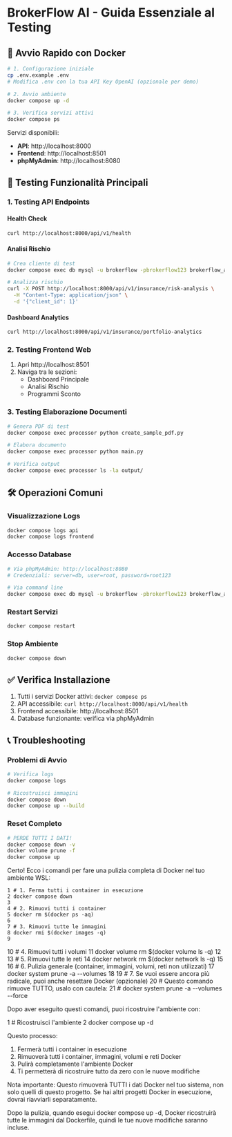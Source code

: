 # BrokerFlow AI - Guida Essenziale al Testing

## 🚀 Avvio Rapido con Docker

```bash
# 1. Configurazione iniziale
cp .env.example .env
# Modifica .env con la tua API Key OpenAI (opzionale per demo)

# 2. Avvio ambiente
docker compose up -d

# 3. Verifica servizi attivi
docker compose ps
```

Servizi disponibili:
- **API**: http://localhost:8000
- **Frontend**: http://localhost:8501
- **phpMyAdmin**: http://localhost:8080

## 🧪 Testing Funzionalità Principali

### 1. Testing API Endpoints

#### Health Check
```bash
curl http://localhost:8000/api/v1/health
```

#### Analisi Rischio
```bash
# Crea cliente di test
docker compose exec db mysql -u brokerflow -pbrokerflow123 brokerflow_ai -e "INSERT INTO clients (name, company, email) VALUES ('Test Client', 'Test Company', 'test@example.com');"

# Analizza rischio
curl -X POST http://localhost:8000/api/v1/insurance/risk-analysis \
  -H "Content-Type: application/json" \
  -d '{"client_id": 1}'
```

#### Dashboard Analytics
```bash
curl http://localhost:8000/api/v1/insurance/portfolio-analytics
```

### 2. Testing Frontend Web

1. Apri http://localhost:8501
2. Naviga tra le sezioni:
   - Dashboard Principale
   - Analisi Rischio
   - Programmi Sconto

### 3. Testing Elaborazione Documenti

```bash
# Genera PDF di test
docker compose exec processor python create_sample_pdf.py

# Elabora documento
docker compose exec processor python main.py

# Verifica output
docker compose exec processor ls -la output/
```

## 🛠 Operazioni Comuni

### Visualizzazione Logs
```bash
docker compose logs api
docker compose logs frontend
```

### Accesso Database
```bash
# Via phpMyAdmin: http://localhost:8080
# Credenziali: server=db, user=root, password=root123

# Via command line
docker compose exec db mysql -u brokerflow -pbrokerflow123 brokerflow_ai
```

### Restart Servizi
```bash
docker compose restart
```

### Stop Ambiente
```bash
docker compose down
```

## ✅ Verifica Installazione

1. Tutti i servizi Docker attivi: `docker compose ps`
2. API accessibile: `curl http://localhost:8000/api/v1/health`
3. Frontend accessibile: http://localhost:8501
4. Database funzionante: verifica via phpMyAdmin

## 📞 Troubleshooting

### Problemi di Avvio
```bash
# Verifica logs
docker compose logs

# Ricostruisci immagini
docker compose down
docker compose up --build
```

### Reset Completo
```bash
# PERDE TUTTI I DATI!
docker compose down -v
docker volume prune -f
docker compose up
```





 Certo! Ecco i comandi per fare una pulizia completa di Docker nel tuo ambiente WSL:

    1 # 1. Ferma tutti i container in esecuzione
    2 docker compose down
    3
    4 # 2. Rimuovi tutti i container
    5 docker rm $(docker ps -aq)
    6
    7 # 3. Rimuovi tutte le immagini
    8 docker rmi $(docker images -q)
    9
   10 # 4. Rimuovi tutti i volumi
   11 docker volume rm $(docker volume ls -q)
   12
   13 # 5. Rimuovi tutte le reti
   14 docker network rm $(docker network ls -q)
   15
   16 # 6. Pulizia generale (container, immagini, volumi, reti non utilizzati)
   17 docker system prune -a --volumes
   18
   19 # 7. Se vuoi essere ancora più radicale, puoi anche resettare Docker (opzionale)
   20 # Questo comando rimuove TUTTO, usalo con cautela:
   21 # docker system prune -a --volumes --force

  Dopo aver eseguito questi comandi, puoi ricostruire l'ambiente con:

   1 # Ricostruisci l'ambiente
   2 docker compose up -d

  Questo processo:

   1. Fermerà tutti i container in esecuzione
   2. Rimuoverà tutti i container, immagini, volumi e reti Docker
   3. Pulirà completamente l'ambiente Docker
   4. Ti permetterà di ricostruire tutto da zero con le nuove modifiche

  Nota importante: Questo rimuoverà TUTTI i dati Docker nel tuo sistema, non solo quelli di questo progetto. Se hai altri
  progetti Docker in esecuzione, dovrai riavviarli separatamente.

  Dopo la pulizia, quando esegui docker compose up -d, Docker ricostruirà tutte le immagini dal Dockerfile, quindi le tue
  nuove modifiche saranno incluse.